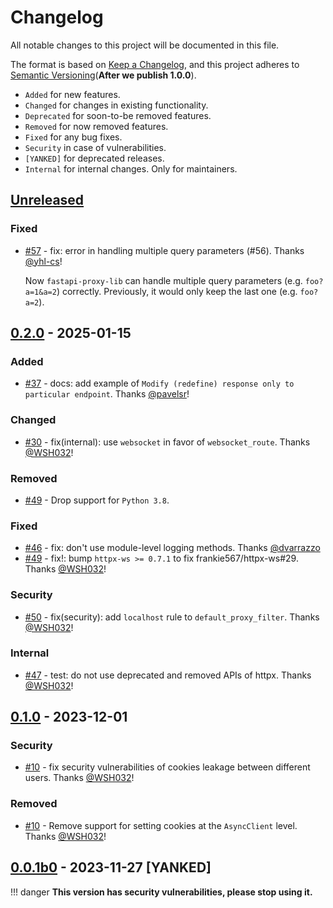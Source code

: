 <!-- The content will be also use in `docs/CHANGELOG/CHANGELOG.md` by `pymdownx.snippets` -->
<!-- Do not use any **relative link** and  **GitHub-specific syntax** ！-->
<!-- Do not rename or move the file -->

# Changelog

All notable changes to this project will be documented in this file.

The format is based on [Keep a Changelog](https://keepachangelog.com/en/1.1.0/),
and this project adheres to [Semantic Versioning](https://semver.org/spec/v2.0.0.html)(**After we publish 1.0.0**).

- `Added` for new features.
- `Changed` for changes in existing functionality.
- `Deprecated` for soon-to-be removed features.
- `Removed` for now removed features.
- `Fixed` for any bug fixes.
- `Security` in case of vulnerabilities.
- `[YANKED]` for deprecated releases.
- `Internal` for internal changes. Only for maintainers.

<!-- Refer to: https://github.com/olivierlacan/keep-a-changelog/blob/main/CHANGELOG.md -->
<!-- Refer to: https://github.com/gradio-app/gradio/blob/main/CHANGELOG.md -->

## [Unreleased]

### Fixed

- [#57](https://github.com/WSH032/fastapi-proxy-lib/pull/57) - fix: error in handling multiple query parameters (#56). Thanks [@yhl-cs](https://github.com/yhl-cs)!

    Now `fastapi-proxy-lib` can handle multiple query parameters (e.g. `foo?a=1&a=2`) correctly. Previously, it would only keep the last one (e.g. `foo?a=2`).

## [0.2.0] - 2025-01-15

### Added

- [#37](https://github.com/WSH032/fastapi-proxy-lib/pull/37) - docs: add example of `Modify (redefine) response only to particular endpoint`. Thanks [@pavelsr](https://github.com/pavelsr)!

### Changed

- [#30](https://github.com/WSH032/fastapi-proxy-lib/pull/30) - fix(internal): use `websocket` in favor of `websocket_route`. Thanks [@WSH032](https://github.com/WSH032)!

### Removed

- [#49](https://github.com/WSH032/fastapi-proxy-lib/pull/49) - Drop support for `Python 3.8`.

### Fixed

- [#46](https://github.com/WSH032/fastapi-proxy-lib/pull/46) - fix: don't use module-level logging methods. Thanks [@dvarrazzo](https://github.com/dvarrazzo)
- [#49](https://github.com/WSH032/fastapi-proxy-lib/pull/49) - fix!: bump `httpx-ws >= 0.7.1` to fix frankie567/httpx-ws#29. Thanks [@WSH032](https://github.com/WSH032)!

### Security

- [#50](https://github.com/WSH032/fastapi-proxy-lib/pull/50) - fix(security): add `localhost` rule to `default_proxy_filter`. Thanks [@WSH032](https://github.com/WSH032)!

### Internal

- [#47](https://github.com/WSH032/fastapi-proxy-lib/pull/47) - test: do not use deprecated and removed APIs of httpx. Thanks [@WSH032](https://github.com/WSH032)!

## [0.1.0] - 2023-12-01

### Security

- [#10](https://github.com/WSH032/fastapi-proxy-lib/pull/10) - fix security vulnerabilities of cookies leakage between different users. Thanks [@WSH032](https://github.com/WSH032)!

### Removed

- [#10](https://github.com/WSH032/fastapi-proxy-lib/pull/10) - Remove support for setting cookies at the `AsyncClient` level. Thanks [@WSH032](https://github.com/WSH032)!

## [0.0.1b0] - 2023-11-27 [YANKED]

!!! danger
    **This version has security vulnerabilities, please stop using it.**

[unreleased]: https://github.com/WSH032/fastapi-proxy-lib/tree/HEAD
[0.2.0]: https://github.com/WSH032/fastapi-proxy-lib/releases/tag/v0.2.0
[0.1.0]: https://github.com/WSH032/fastapi-proxy-lib/releases/tag/v0.1.0
[0.0.1b0]: https://github.com/WSH032/fastapi-proxy-lib/releases/tag/v0.0.1b0
